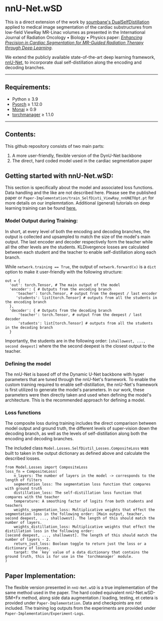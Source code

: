 # nnU-Net.wSD

This is a direct extension of the work by [soumbane's DualSelfDistillation](https://github.com/soumbane/DualSelfDistillation) applied to medical image segmentation of the cardiac substructures from low-field ViewRay MR-Linac volumes as presented in the International Journal of Radiation Oncology $\bullet$ Biology $\bullet$ Physics paper: [_Enhancing Precision in Cardiac Segmentation for MR-Guided Radiation Therapy through Deep Learning_]().


We extend the publicly available state-of-the-art deep learning framework, [nnU-Net](https://github.com/MIC-DKFZ/nnUNet/tree/master), to incorporate dual self-distillation along the encoding and decoding branches.


---
## Requirements:
* Python $\geq$ 3.9
* [Pyorch](https://pytorch.org/) $\geq$ 1.12.0
* [Monai](https://monai.io/) $\geq$ 0.9
* [torchmanager](https://github.com/kisonho/torchmanager) $\geq$ 1.1.0

---
## Contents:
This github repository consists of two main parts: 
1) A more user-friendly, flexible version of the DynU-Net backbone
2) The direct, hard coded model used in the cardiac segmentation paper

## Getting started with nnU-Net.wSD:
This section is specifically about the model and associated loss functions. Data handling and the like are not described here. Please see the published paper or `Paper-Implementation/train_SelfDisti_ViewRay_nnUNETOpt.pt` for more details on our implemntation. Additional (general) tutorials on deep learning training can be found [here.](https://github.com/Project-MONAI/tutorials/tree/main/3d_segmentation)

### Model Output during Training:
In short, at every level of both the encoding and decoding branches, the output is collected and upsampled to match the size of the model's main output. The last encoder and decoder respectively form the teacher while all the other levels are the students. KLDivergence losses are calculated between each student and the teacher to enable self-distillation along each branch.

While `network.training == True`, the output of `network.forward(x)` is a `dict` option to make it user-friendly with the following structure:
```
out = {
  'out': torch.Tensor, # The main output of the model
  'encoder': { # Outputs from the encoding branch
     'teacher': torch.Tensor, # output from the deepest / last encoder
     'students': list[torch.Tensor] # outputs from all the students in the encoding branch
  },
  'decoder': { # Outputs from the decoding branch
      'teacher': torch.Tensor, # output from the deepest / last decoder
      'students': list[torch.Tensor] # outputs from all the students in the decoding branch
  }
```
Importantly, the students are in the following order: `[shallowest, ..., second deepest]` where the the second deepest is the closest output to the teacher. 

### Defining the model
The nnU-Net is based off of the Dynamic U-Net backbone with hyper parameters that are tuned through the nnU-Net's framework. To enable the custom training required to enable self-distillation, the nnU-Net's framework is first utilized to generate the model's parameters. In our work, these parameters were then directly taken and used when defining the model's architecture. This is the recommended approach for defining a model.

### Loss functions
The composite loss during training includes the direct comparison between model output and ground truth, the different levels of super-vision down the decoding branch, as well as the levels of self-distillation along both the encoding and decoding branches.

The included class `Model.Losses.SelfDistil_Losses.CompositeLoss` was built to taken in the output dictionary as defined above and calculate the described losses.

```
from Model.Losses import CompositeLoss
loss_fn = CompositeLoss(
    n_layers: The number of layers in the model -> corresponds to the length of filters
    segmentation_loss: The segmentation loss function that compares with ground truth
    distillation_loss: The self-distillation loss function that compares with the teacher
    temperature: A smoothing factor of logits from both students and teachers
    weights_segmentation_loss: Multiplicative weights that effect the segmentation loss in the following order: [Main output, teacher, second deepest, ..., shallowest]. The length of this should match the number of layers.
    weights_distillation_loss: Multiplicative weights that effect the distillation loss in the following order:
[second deepest, ..., shallowest]. The length of this should match the number of layers - 2.
    return_just_loss: Boolean toggle to return just the loss or a dictionary of losses.
    target: the `key` value of a data dictionary that contains the ground truth, this is for use in the `torchmanager` module.
)
```

## Paper Implementation:
The flexible version presented in `nnU-Net.wSD` is a true implementation of the same method used in the paper. The hard coded equivalent nnU-Net.wSD-SIM+Fx method, along side data augmentation / loading, testing, et cetera is provided under `Paper-Implementation`. Data and checkpoints are not included. The training log outputs from the experiments are provided under `Paper-Implementation/Experiment-Logs`.
